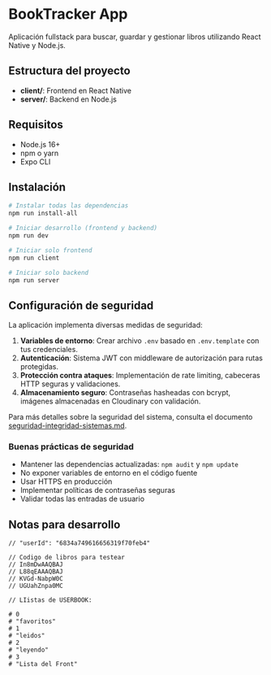 # BookTracker App

Aplicación fullstack para buscar, guardar y gestionar libros utilizando React Native y Node.js.

## Estructura del proyecto

- **client/**: Frontend en React Native
- **server/**: Backend en Node.js

## Requisitos

- Node.js 16+
- npm o yarn
- Expo CLI

## Instalación

```bash
# Instalar todas las dependencias
npm run install-all

# Iniciar desarrollo (frontend y backend)
npm run dev

# Iniciar solo frontend
npm run client

# Iniciar solo backend
npm run server
```

## Configuración de seguridad

La aplicación implementa diversas medidas de seguridad:

1. **Variables de entorno**: Crear archivo `.env` basado en `.env.template` con tus credenciales.
2. **Autenticación**: Sistema JWT con middleware de autorización para rutas protegidas.
3. **Protección contra ataques**: Implementación de rate limiting, cabeceras HTTP seguras y validaciones.
4. **Almacenamiento seguro**: Contraseñas hasheadas con bcrypt, imágenes almacenadas en Cloudinary con validación.

Para más detalles sobre la seguridad del sistema, consulta el documento [seguridad-integridad-sistemas.md](./seguridad-integridad-sistemas.md).

### Buenas prácticas de seguridad

- Mantener las dependencias actualizadas: `npm audit` y `npm update`
- No exponer variables de entorno en el código fuente
- Usar HTTPS en producción
- Implementar políticas de contraseñas seguras
- Validar todas las entradas de usuario

## Notas para desarrollo

```
// "userId": "6834a749616656319f70feb4"

// Codigo de libros para testear
// In8mDwAAQBAJ
// L88qEAAAQBAJ
// KVGd-NabpW0C
// UGUahZnpa0MC

// LIistas de USERBOOK:

# 0
# "favoritos"
# 1
# "leidos"
# 2
# "leyendo"
# 3
# "Lista del Front"
```
